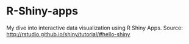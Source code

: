 # R-Shiny-apps
My dive into interactive data visualization using R Shiny Apps. Source: http://rstudio.github.io/shiny/tutorial/#hello-shiny
